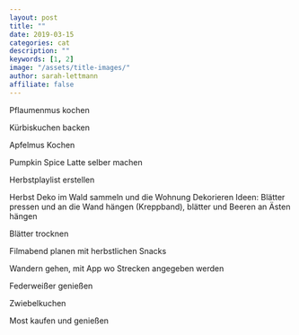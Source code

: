 ```yaml
---
layout: post
title: ""
date: 2019-03-15
categories: cat
description: ""
keywords: [1, 2]
image: "/assets/title-images/"
author: sarah-lettmann
affiliate: false
---
```


Pflaumenmus kochen

Kürbiskuchen backen

Apfelmus Kochen

Pumpkin Spice Latte selber machen

Herbstplaylist erstellen

Herbst Deko im Wald sammeln und die Wohnung Dekorieren
Ideen: Blätter pressen und an die Wand hängen (Kreppband), blätter und Beeren an Ästen hängen

Blätter trocknen

Filmabend planen mit herbstlichen Snacks

Wandern gehen, mit App wo Strecken angegeben werden

Federweißer genießen

Zwiebelkuchen

Most kaufen und genießen
